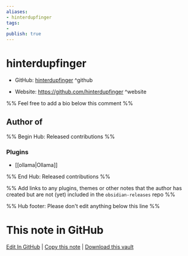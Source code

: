 ```yaml
---
aliases:
- hinterdupfinger
tags:
- 
publish: true
---
```


# hinterdupfinger

- GitHub: [hinterdupfinger](https://github.com/hinterdupfinger/) ^github
<!-- - Discord: `@` ^discord-->
- Website: <https://github.com/hinterdupfinger> ^website
<!-- - [[Publish sites|Publish site]]: <https://> ^publish-->

%% Feel free to add a bio below this comment %%


## Author of

%% Begin Hub: Released contributions %%
### Plugins
- [[ollama|Ollama]]

%% End Hub: Released contributions %%

%% Add links to any plugins, themes or other notes that the author has created but are not (yet) included in the `obsidian-releases` repo %%

<!--
### Unlisted plugins
-->

<!--
### Others
-->

<!--
## Sponsor this author
-->

<!-- - [[GitHub sponsors]]: [Sponsor @hinterdupfinger on GitHub Sponsors](https://github.com/sponsors/hinterdupfinger) ^github-sponsor-->
<!-- - [[Buy me a coffee]]: <https://> ^buy-me-a-coffee-->
<!-- - [[PayPal]]: <https://> ^paypal-->
<!-- - [[Patreon]]: <https://> ^patreon-->

<!--
## Follow this author
-->

<!-- - [[YouTube Channels|On YouTube]]: <https://> ^youtube-->
<!-- - Twitter: <https://> ^twitter-->
<!-- - ... -->

%% Hub footer: Please don't edit anything below this line %%

# This note in GitHub

<span class="git-footer">[Edit In GitHub](https://github.dev/obsidian-community/obsidian-hub/blob/main/01%20-%20Community/People/hinterdupfinger.md "git-hub-edit-note") | [Copy this note](https://raw.githubusercontent.com/obsidian-community/obsidian-hub/main/01%20-%20Community/People/hinterdupfinger.md "git-hub-copy-note") | [Download this vault](https://github.com/obsidian-community/obsidian-hub/archive/refs/heads/main.zip "git-hub-download-vault") </span>
